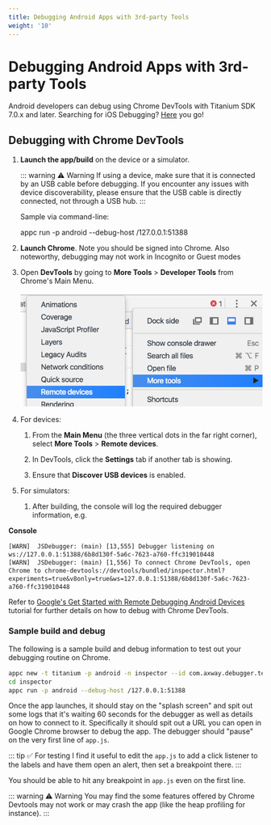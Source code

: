 ```yaml
---
title: Debugging Android Apps with 3rd-party Tools
weight: '10'
---
```


# Debugging Android Apps with 3rd-party Tools

Android developers can debug using Chrome DevTools with Titanium SDK 7.0.x and later. Searching for iOS Debugging? [Here](/guide/Axway_Appcelerator_Studio/Axway_Appcelerator_Studio_Guide/Titanium_Development/Debugging_Titanium_Applications/Debugging_on_iOS_Devices/Debugging_iOS_Apps_with_3rd-party_Tools/) you go!

## Debugging with Chrome DevTools

1. **Launch the app/build** on the device or a simulator.

    ::: warning ⚠️ Warning
    If using a device, make sure that it is connected by an USB cable before debugging. If you encounter any issues with device discoverability, please ensure that the USB cable is directly connected, not through a USB hub.
    :::

    Sample via command-line:

    appc run -p android --debug-host /127.0.0.1:51388

2. **Launch Chrome**. Note you should be signed into Chrome. Also noteworthy, debugging may not work in Incognito or Guest modes

3. Open **DevTools** by going to **More Tools** > **Developer Tools** from Chrome's Main Menu.

    ![remote_device](./remote_device.png)
4. For devices:

    1. From the **Main Menu** (the three vertical dots in the far right corner), select **More Tools** > **Remote devices**.

    2. In DevTools, click the **Settings** tab if another tab is showing.

    3. Ensure that **Discover USB devices** is enabled.

5. For simulators:

    1. After building, the console will log the required debugger information, e.g.

**Console**

```
[WARN]  JSDebugger: (main) [13,555] Debugger listening on ws://127.0.0.1:51388/6b8d130f-5a6c-7623-a760-ffc319010448
[WARN]  JSDebugger: (main) [1,556] To connect Chrome DevTools, open Chrome to chrome-devtools://devtools/bundled/inspector.html?experiments=true&v8only=true&ws=127.0.0.1:51388/6b8d130f-5a6c-7623-a760-ffc319010448
```

Refer to [Google's Get Started with Remote Debugging Android Devices](https://developers.google.com/web/tools/chrome-devtools/remote-debugging/) tutorial for further details on how to debug with Chrome DevTools.

### Sample build and debug

The following is a sample build and debug information to test out your debugging routine on Chrome.

```bash
appc new -t titanium -p android -n inspector --id com.axway.debugger.test -u http://www.example.com
cd inspector
appc run -p android --debug-host /127.0.0.1:51388
```

Once the app launches, it should stay on the "splash screen" and spit out some logs that it's waiting 60 seconds for the debugger as well as details on how to connect to it. Specifically it should spit out a URL you can open in Google Chrome browser to debug the app. The debugger should "pause" on the very first line of `app.js`.

::: tip ✅
For testing I find it useful to edit the `app.js` to add a click listener to the labels and have them open an alert, then set a breakpoint there.
:::

You should be able to hit any breakpoint in `app.js` even on the first line.

::: warning ⚠️ Warning
You may find the some features offered by Chrome Devtools may not work or may crash the app (like the heap profiling for instance).
:::
